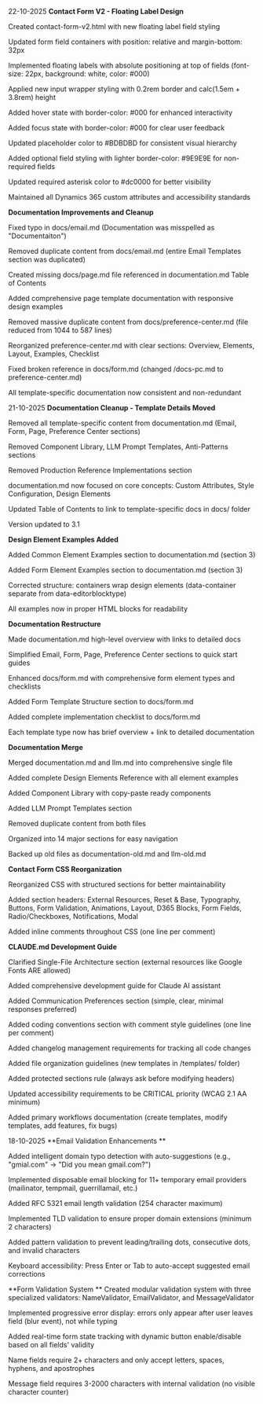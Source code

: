 22-10-2025
**Contact Form V2 - Floating Label Design**

Created contact-form-v2.html with new floating label field styling

Updated form field containers with position: relative and margin-bottom: 32px

Implemented floating labels with absolute positioning at top of fields (font-size: 22px, background: white, color: #000)

Applied new input wrapper styling with 0.2rem border and calc(1.5em + 3.8rem) height

Added hover state with border-color: #000 for enhanced interactivity

Added focus state with border-color: #000 for clear user feedback

Updated placeholder color to #BDBDBD for consistent visual hierarchy

Added optional field styling with lighter border-color: #9E9E9E for non-required fields

Updated required asterisk color to #dc0000 for better visibility

Maintained all Dynamics 365 custom attributes and accessibility standards

**Documentation Improvements and Cleanup**

Fixed typo in docs/email.md (Documentation was misspelled as "Documentaiton")

Removed duplicate content from docs/email.md (entire Email Templates section was duplicated)

Created missing docs/page.md file referenced in documentation.md Table of Contents

Added comprehensive page template documentation with responsive design examples

Removed massive duplicate content from docs/preference-center.md (file reduced from 1044 to 587 lines)

Reorganized preference-center.md with clear sections: Overview, Elements, Layout, Examples, Checklist

Fixed broken reference in docs/form.md (changed /docs-pc.md to preference-center.md)

All template-specific documentation now consistent and non-redundant

21-10-2025
**Documentation Cleanup - Template Details Moved**

Removed all template-specific content from documentation.md (Email, Form, Page, Preference Center sections)

Removed Component Library, LLM Prompt Templates, Anti-Patterns sections

Removed Production Reference Implementations section

documentation.md now focused on core concepts: Custom Attributes, Style Configuration, Design Elements

Updated Table of Contents to link to template-specific docs in docs/ folder

Version updated to 3.1

**Design Element Examples Added**

Added Common Element Examples section to documentation.md (section 3)

Added Form Element Examples section to documentation.md (section 3)

Corrected structure: containers wrap design elements (data-container separate from data-editorblocktype)

All examples now in proper HTML blocks for readability

**Documentation Restructure**

Made documentation.md high-level overview with links to detailed docs

Simplified Email, Form, Page, Preference Center sections to quick start guides

Enhanced docs/form.md with comprehensive form element types and checklists

Added Form Template Structure section to docs/form.md

Added complete implementation checklist to docs/form.md

Each template type now has brief overview + link to detailed documentation

**Documentation Merge**

Merged documentation.md and llm.md into comprehensive single file

Added complete Design Elements Reference with all element examples

Added Component Library with copy-paste ready components

Added LLM Prompt Templates section

Removed duplicate content from both files

Organized into 14 major sections for easy navigation

Backed up old files as documentation-old.md and llm-old.md

**Contact Form CSS Reorganization**

Reorganized CSS with structured sections for better maintainability

Added section headers: External Resources, Reset & Base, Typography, Buttons, Form Validation, Animations, Layout, D365 Blocks, Form Fields, Radio/Checkboxes, Notifications, Modal

Added inline comments throughout CSS (one line per comment)

**CLAUDE.md Development Guide**

Clarified Single-File Architecture section (external resources like Google Fonts ARE allowed)



Added comprehensive development guide for Claude AI assistant

Added Communication Preferences section (simple, clear, minimal responses preferred)

Added coding conventions section with comment style guidelines (one line per comment)

Added changelog management requirements for tracking all code changes

Added file organization guidelines (new templates in /templates/ folder)

Added protected sections rule (always ask before modifying headers)

Updated accessibility requirements to be CRITICAL priority (WCAG 2.1 AA minimum)

Added primary workflows documentation (create templates, modify templates, add features, fix bugs)


18-10-2025
**Email Validation Enhancements
**

Added intelligent domain typo detection with auto-suggestions (e.g., "gmial.com" → "Did you mean gmail.com?")

Implemented disposable email blocking for 11+ temporary email providers (mailinator, tempmail, guerrillamail, etc.)

Added RFC 5321 email length validation (254 character maximum)

Implemented TLD validation to ensure proper domain extensions (minimum 2 characters)

Added pattern validation to prevent leading/trailing dots, consecutive dots, and invalid characters

Keyboard accessibility: Press Enter or Tab to auto-accept suggested email corrections

**Form Validation System
**
Created modular validation system with three specialized validators: NameValidator, EmailValidator, and MessageValidator

Implemented progressive error display: errors only appear after user leaves field (blur event), not while typing

Added real-time form state tracking with dynamic button enable/disable based on all fields' validity

Name fields require 2+ characters and only accept letters, spaces, hyphens, and apostrophes

Message field requires 3-2000 characters with internal validation (no visible character counter)
